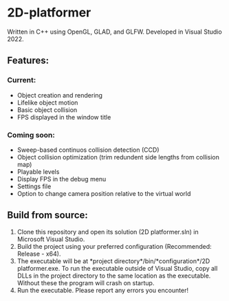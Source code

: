 # 2D-platformer
Written in C++ using OpenGL, GLAD, and GLFW. Developed in Visual Studio 2022.
## Features:
### Current:
 - Object creation and rendering
 - Lifelike object motion
 - Basic object collision
 - FPS displayed in the window title
### Coming soon:
 - Sweep-based continuos collision detection (CCD)
 - Object collision optimization (trim redundent side lengths from collision map)
 - Playable levels
 - Display FPS in the debug menu
 - Settings file
 - Option to change camera position relative to the virtual world
## Build from source:
1. Clone this repository and open its solution (2D platformer.sln) in Microsoft Visual Studio.
2. Build the project using your preferred configuration (Recommended: Release \- x64).
3. The executable will be at \*project directory\*/bin/\*configuration\*/2D platformer.exe. To run the executable outside of Visual Studio, copy all DLLs in the project directory to the same location as the executable. Without these the program will crash on startup.
4. Run the executable.
Please report any errors you encounter!
